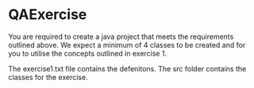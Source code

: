 # QAExercise


You are required to create a java project that meets the
requirements outlined above. We expect a minimum of 4 classes
to be created and for you to utilise the concepts outlined in
exercise 1.



The exercise1.txt file contains the defenitons. 
The src folder contains the classes for the exercise.

